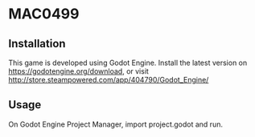# MAC0499
## Installation
This game is developed using Godot Engine. Install the latest version on https://godotengine.org/download, or visit http://store.steampowered.com/app/404790/Godot_Engine/
## Usage
On Godot Engine Project Manager, import project.godot and run.
